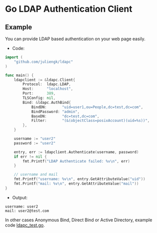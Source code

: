 # Go LDAP Authentication Client

## Example

You can provide LDAP based authentication on your web page easily.

- Code:
```go
import (
    "github.com/juliengk/ldapc"
)

func main() {
	ldapclient := &ldapc.Client{
		Protocol:  ldapc.LDAP,
		Host:      "localhost",
		Port:      389,
		TLSConfig: nil,
		Bind: &ldapc.AuthBind{
			BindDN:       "uid=user1,ou=People,dc=test,dc=com",
			BindPassword: "admin",
			BaseDN:       "dc=test,dc=com",
			Filter:       "(&(objectClass=posixAccount)(uid=%s))",
		},
	}

	username := "user2"
	password := "user2"

	entry, err := ldapclient.Authenticate(username, password)
	if err != nil {
		fmt.Printf("LDAP Authenticate failed: %v\n", err)
	}

	// username and mail
	fmt.Printf("username: %v\n", entry.GetAttributeValue("uid"))
	fmt.Printf("mail: %v\n", entry.GetAttributeValue("mail"))
}
```

- Output:
```text
username: user2
mail: user2@test.com
```

In other cases Anonymous Bind, Direct Bind or Active Directory, example code [ldapc_test.go](./ldapc_test.go).

